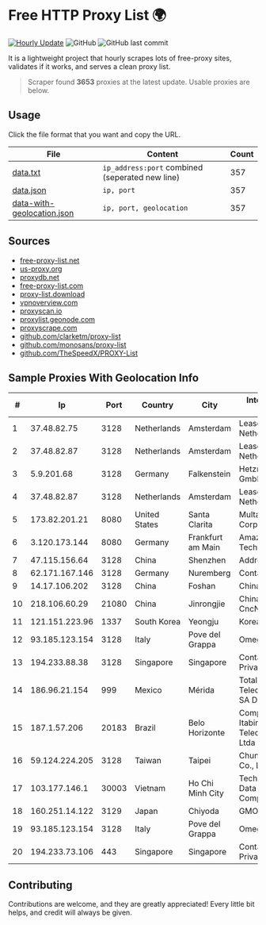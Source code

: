 
# Free HTTP Proxy List 🌍

[![Hourly Update](https://github.com/mertguvencli/http-proxy-list/actions/workflows/main.yml/badge.svg?branch=main)](https://github.com/mertguvencli/http-proxy-list/actions/workflows/main.yml)
![GitHub](https://img.shields.io/github/license/mertguvencli/http-proxy-list)
![GitHub last commit](https://img.shields.io/github/last-commit/mertguvencli/http-proxy-list)

It is a lightweight project that hourly scrapes lots of free-proxy sites, validates if it works, and serves a clean proxy list.


> Scraper found **3653** proxies at the latest update. Usable proxies are below.

## Usage

Click the file format that you want and copy the URL.


|File|Content|Count|
|----|-------|-----|
|[data.txt](https://raw.githubusercontent.com/mertguvencli/http-proxy-list/main/proxy-list/data.txt)|`ip_address:port` combined (seperated new line)|357|
|[data.json](https://raw.githubusercontent.com/mertguvencli/http-proxy-list/main/proxy-list/data.json)|`ip, port`|357|
|[data-with-geolocation.json](https://raw.githubusercontent.com/mertguvencli/http-proxy-list/main/proxy-list/data-with-geolocation.json)|`ip, port, geolocation`|357|

## Sources

* [free-proxy-list.net](https://free-proxy-list.net)
* [us-proxy.org](https://www.us-proxy.org)
* [proxydb.net](http://proxydb.net)
* [free-proxy-list.com](https://free-proxy-list.com/?page=&port=&type%5B%5D=http&type%5B%5D=https&up_time=0&search=Search)
* [proxy-list.download](https://www.proxy-list.download/HTTP)
* [vpnoverview.com](https://vpnoverview.com/privacy/anonymous-browsing/free-proxy-servers)
* [proxyscan.io](https://www.proxyscan.io)
* [proxylist.geonode.com](https://proxylist.geonode.com/api/proxy-list?limit=300&page=1&sort_by=lastChecked&sort_type=desc&protocols=http,https)
* [proxyscrape.com](https://api.proxyscrape.com/v2/?request=displayproxies&protocol=http&timeout=10000&country=all&ssl=all&anonymity=all)
* [github.com/clarketm/proxy-list](https://raw.githubusercontent.com/clarketm/proxy-list/master/proxy-list-raw.txt)
* [github.com/monosans/proxy-list](https://raw.githubusercontent.com/monosans/proxy-list/main/proxies/http.txt)
* [github.com/TheSpeedX/PROXY-List](https://raw.githubusercontent.com/TheSpeedX/PROXY-List/master/http.txt)


## Sample Proxies With Geolocation Info

|#|Ip|Port|Country|City|Internet Service Provider|
|-|--|----|-------|----|-------------------------|
|1|37.48.82.75|3128|Netherlands|Amsterdam|LeaseWeb Netherlands B.V.|
|2|37.48.82.87|3128|Netherlands|Amsterdam|LeaseWeb Netherlands B.V.|
|3|5.9.201.68|3128|Germany|Falkenstein|Hetzner Online GmbH|
|4|37.48.82.87|3128|Netherlands|Amsterdam|LeaseWeb Netherlands B.V.|
|5|173.82.201.21|8080|United States|Santa Clarita|Multacom Corporation|
|6|3.120.173.144|8080|Germany|Frankfurt am Main|Amazon Technologies Inc.|
|7|47.115.156.64|3128|China|Shenzhen|Addresses CNNIC|
|8|62.171.167.146|3128|Germany|Nuremberg|Contabo GmbH|
|9|14.17.106.202|3128|China|Foshan|Chinanet|
|10|218.106.60.29|21080|China|Jinrongjie|China Unicom CncNet|
|11|121.151.223.96|1337|South Korea|Yeongju|Korea Telecom|
|12|93.185.123.154|3128|Italy|Pove del Grappa|Omegacom S.R.L.S.|
|13|194.233.88.38|3128|Singapore|Singapore|Contabo Asia Private Limited|
|14|186.96.21.154|999|Mexico|Mérida|Total Play Telecomunicaciones SA De CV|
|15|187.1.57.206|20183|Brazil|Belo Horizonte|Companhia Itabirana TelecomunicaÔÔes Ltda|
|16|59.124.224.205|3128|Taiwan|Taipei|Chunghwa Telecom Co., Ltd.|
|17|103.177.146.1|30003|Vietnam|Ho Chi Minh City|Technology Solution Data Online Company Limited|
|18|160.251.14.122|3129|Japan|Chiyoda|GMO Internet, Inc|
|19|93.185.123.154|3128|Italy|Pove del Grappa|Omegacom S.R.L.S.|
|20|194.233.73.106|443|Singapore|Singapore|Contabo Asia Private Limited|



## Contributing

Contributions are welcome, and they are greatly appreciated! Every
little bit helps, and credit will always be given.

